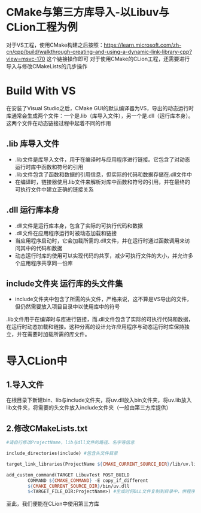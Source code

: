 # CMake与第三方库导入-以Libuv与CLion工程为例

对于VS工程，使用CMake构建之后按照：https://learn.microsoft.com/zh-cn/cpp/build/walkthrough-creating-and-using-a-dynamic-link-library-cpp?view=msvc-170 这个链接操作即可
对于使用CMake的CLion工程，还需要进行导入与修改CMakeLists的几步操作

# Build With VS
在安装了Visual Studio之后，CMake GUI的默认编译器为VS，导出的动态运行时库通常会生成两个文件：一个是.lib（库导入文件），另一个是.dll（运行库本身）。这两个文件在动态链接过程中起着不同的作用

## .lib  库导入文件
- .lib文件是库导入文件，用于在编译时与应用程序进行链接。它包含了对动态运行时库中函数和符号的引用
- .lib文件包含了函数和数据的引用信息，但实际的代码和数据存储在.dll文件中
- 在编译时，链接器使用.lib文件来解析对库中函数和符号的引用，并在最终的可执行文件中建立正确的链接关系

## .dll  运行库本身
- .dll文件是运行库本身，包含了实际的可执行代码和数据
- .dll文件在应用程序运行时被动态加载和链接
- 当应用程序启动时，它会加载所需的.dll文件，并在运行时通过函数调用来访问其中的代码和数据
- 动态运行时库的使用可以实现代码的共享，减少可执行文件的大小，并允许多个应用程序共享同一份库

## include文件夹  运行库的头文件集
- include文件夹中包含了所需的头文件，严格来说，这不算是VS导出的文件，但仍然需要放入项目目录中以使用库中的符号

.lib文件用于在编译时与库进行链接，而.dll文件包含了实际的可执行代码和数据，在运行时动态加载和链接。这种分离的设计允许应用程序与动态运行时库保持独立，并在需要时加载所需的库文件。

# 导入CLion中

## 1.导入文件
在根目录下新建bin、lib与include文件夹，将uv.dll放入bin文件夹，将uv.lib放入lib文件夹，将需要的头文件放入include文件夹（一般由第三方库提供）
## 2.修改CMakeLists.txt
``` MakeFile
#请自行修改ProjectName，lib与dll文件的路径、名字等信息

include_directories(include) #包含头文件目录

target_link_libraries(ProjectName ${CMAKE_CURRENT_SOURCE_DIR}/lib/uv.lib) #对库导入文件的引用

add_custom_command(TARGET LibuvTest POST_BUILD
        COMMAND ${CMAKE_COMMAND} -E copy_if_different
        ${CMAKE_CURRENT_SOURCE_DIR}/bin/uv.dll
        $<TARGET_FILE_DIR:ProjectName>) #生成时将DLL文件复制到目录中，供程序进行动态链接

```

至此，我们便能在CLion中使用第三方库
